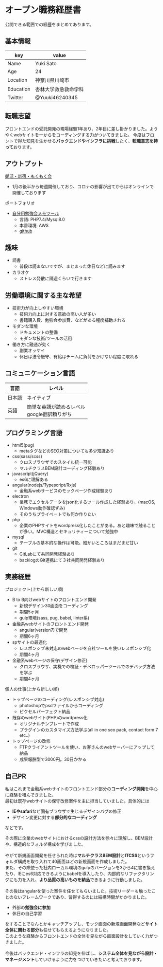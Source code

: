 # オープン職務経歴書
公開できる範囲での経歴をまとめてあります。
## 基本情報
|  key  |  value  |
| ---- | ---- |
|  Name  |  Yuki Sato  |
|  Age  |  24  |
|  Location  |  神奈川県川崎市  |
|  Education  |  杏林大学救急救命学科  |
|  Twitter  |  @Yuuki46240345  |

## 転職志望
フロントエンドの受託開発の現場経験1年あり、2年目に差し掛かりました。ようやくwebサイトを一からをコーディングする力がついてきました。
今度はフロントで得た知見を生かせる**バックエンドやインフラに挑戦**したく、**転職意志を持って**おります。

## アウトプット
[朝活・新宿・もくもく会](https://shinjukuasakatu.connpass.com/event/)
* 1月の後半から毎週開催しており、コロナの影響が出てからはオンラインで開催しております

ポートフォリオ
* [自分用勉強会メモツール](http://yuuki-aws-dev.work)
    * 言語: PHP7.4/Mysql8.0
    * 本番環境: AWS
    * [github](https://github.com/satouyuuki/event-app-php)


## 趣味
* 読書
    * 普段は読まないですが、まとまった休日などに読みます
* カラオケ
    * ストレス発散に隔週くらいで行きます
## 労働環境に関する主な希望
* 技術力が向上しやすい環境
    * 技術力向上に対する意欲の高い人が多い
    * 書籍購入費、勉強会参加費、などがある程度補助される
* モダンな環境
    * ドキュメントの整備
    * モダンな技術/ツールの活用
* 働き方に融通が効く
    * 副業オッケイ
    * 休日は法令厳守、有給はチームに負荷をかけない程度に取れる

## コミュニケーション言語
|  言語  |  レベル  |
| ---- | ---- |
|  日本語  |  ネイティブ  |
|  英語  |  簡単な英語が読めるレベル<br>google翻訳頼りがち  |

## プログラミング言語
* html5(pug)
    * metaタグなどのSEO対策についても多少知識あり
* css(sass/scss)
    * クロスブラウザでのスタイル統一可能
    * マルチクラスBEM設計コーディング経験あり
* javascript(jQuery)
    * es6に理解ある
* angular(nodejs/Typescript/Rxjs)
    * 金融系webサービスのモックページ作成経験あり
* electron
    * 業務でエクセルデータをjson化するツール作成した経験あり。(macOS, Windows動作確認ずみ)
    * そのうちプライベートでも何か作りたい
* php
    * 企業のPHPサイトをwordpress化したことがある。あと趣味で触ることが多い。MVC構造とセキュリティーについて勉強中
* mysql 
    * テーブルの基本的な操作は可能。細かいところはまだまだ甘い
* git
    * GitLabにて共同開発経験あり
    * backlogのGit連携にて３社共同開発経験あり

## 実務経歴
プロジェクト(上から新しい順)
* B to B向けwebサイトのフロントエンド開発
    * 新規デザイン30画面をコーディング
    * 期間5ヶ月
    * gulp環境(sass, pug, babel, linter系)
* 金融系webサイトのフロントエンド開発
    * angular(version7)で開発
    * 期間6ヶ月
* spサイトの最適化
    * レスポンシブ未対応のwebページを自社ツールを使いレスポンシブ化
    * 期間4ヶ月
* 金融系webページの保守(デザイン修正)
    * クロスブラウザ、実機での検証・デベロッパーツールでのデバッグ方法を学ぶ
    * 期間4ヶ月

個人の仕事(上から新しい順)
* トップページのコーディング(レスポンシブ対応)
    * photoshopでpsdファイルからコーディング
    * ピクセルパーフェクト納品
* 既存のwebサイト(PHP)のwordpress化
    * オリジナルテンプレートで作成
    * プラグインのカスタマイズ方法学ぶ(all in one seo pack, contact form 7 etc..)
* トップページの改修
    * FTPクライアントツールを使い、お客さんのwebサーバーにアップして納品
    * 成果報酬型で3000円。30日かかる

## 自己PR
私はこれまで金融系webサイトのフロントエンド部分の**コーディング開発**を中心に経験を積んできました。<br>
最初は既存webサイトの保守改修案件を主に担当していました。具体的には
* **IEやsafari**など固有ブラウザで生じるデザインバグの修正
* デザイン変更に対する**部分的なコーディング**

などです。<br>

その際に企業のwebサイトにおけるcssの設計方法を徐々に理解し、BEM設計や、構造的なフォルダ構成を学びました。<br><br>
やがて新規画面開発を任せられた時は**マルチクラスBEM設計**と**ITCSS**というフォルダ構成を取り入れて40画面ほどの新規画面を作成しました。<br>
また、その際使った社内ローカル環境のgulpのバージョンを3から4に書き換えたり、IEにes6対応できるようにbabelを導入したり、内部的なリファクタリングにも力を入れ、**より品質の高いものを納品**できるように行動しました。<br><br>
その後はangularを使った案件を任せてもらいました。技術リーダーも触ったことのないフレームワークであり、習得するのには結構時間がかかりました。<br>
* 外部の**勉強会に参加**
* 休日の自己学習

をすることでなんとかキャッチアップし、モック画面の新規画面開発など**サイト全体に関わる部分**も任せてもらえるようになりました。<br>
このような経験からフロントエンドの全体を見ながら画面設計をしていく力がつきました。<br><br>
今後はバックエンド・インフラの知見を伸ばし、**システム全体を見ながら設計・マネージメント**していけるように力をつけていきたいと考えております。